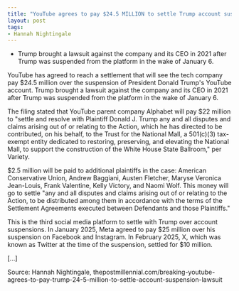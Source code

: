 ```yaml
---
title: "YouTube agrees to pay $24.5 MILLION to settle Trump account suspension lawsuit"
layout: post
tags:
- Hannah Nightingale
---
```


- Trump brought a lawsuit against the company and its CEO in 2021 after Trump was suspended from the platform in the wake of January 6.

YouTube has agreed to reach a settlement that will see the tech company pay $24.5 million over the suspension of President Donald Trump's YouTube account. Trump brought a lawsuit against the company and its CEO in 2021 after Trump was suspended from the platform in the wake of January 6.

The filing stated that YouTube parent company Alphabet will pay $22 million to "settle and resolve with Plaintiff Donald J. Trump any and all disputes and claims arising out of or relating to the Action, which he has directed to be contributed, on his behalf, to the Trust for the National Mall, a 501(c)(3) tax-exempt entity dedicated to restoring, preserving, and elevating the National Mall, to support the construction of the White House State Ballroom," per Variety.

$2.5 million will be paid to additional plaintiffs in the case: American Conservative Union, Andrew Baggiani, Austen Fletcher, Maryse Veronica Jean-Louis, Frank Valentine, Kelly Victory, and Naomi Wolf. This money will go to settle "any and all disputes and claims arising out of or relating to the Action, to be distributed among them in accordance with the terms of the Settlement Agreements executed between Defendants and those Plaintiffs."

This is the third social media platform to settle with Trump over account suspensions. In January 2025, Meta agreed to pay $25 million over his suspension on Facebook and Instagram. In February 2025, X, which was known as Twitter at the time of the suspension, settled for $10 million.

[...]

Source: Hannah Nightingale, thepostmillennial.com/breaking-youtube-agrees-to-pay-trump-24-5-million-to-settle-account-suspension-lawsuit
